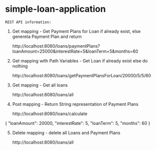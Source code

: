 # simple-loan-application

	REST API information:

1) Get mapping - Get Payment Plans for Loan if already exist, else genereta Payment Plan and return 

	http://localhost:8080/loans/paymentPlans?loanAmount=25000&interestRate=5&loanTerm=5&months=60

2) Get mapping with Path Variables - Get Loan if already exist else do nothing

	http://localhost:8080/loans/getPaymentPlansForLoan/20000/5/5/60

3) Get mapping - Get all loans 

	http://localhost:8080/loans/all
	
4) Post mapping - Return String representation of Payment Plans

	http://localhost:8080/loans/calculate
	
{
	"loanAmount": 20000,
	"interestRate": 5,
	"loanTerm": 5,
	"months": 60
}

5) Delete mapping - delete all Loans and Payment Plans
	
	http://localhost:8080/loans/all
